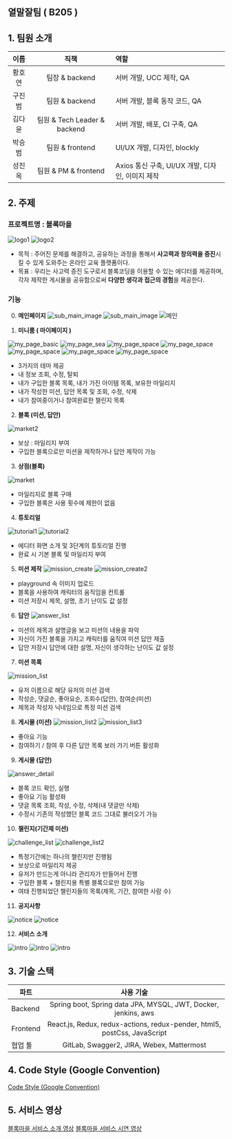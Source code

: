 ## 열말잘팀 ( B205 )

## 1. 팀원 소개

| 이름 | 직책 | 역할 |
|:---:|:---:|:---|
| 황호연 | 팀장 & backend |  서버 개발, UCC 제작, QA |
| 구진범 | 팀원 & backend | 서버 개발, 블록 동작 코드, QA |
| 김다윤 | 팀원 & Tech Leader & backend | 서버 개발, 배포, CI 구축, QA |
| 박승범 | 팀원 & frontend | UI/UX 개발, 디자인, blockly |
| 성진옥 | 팀원 & PM & frontend | Axios 통신 구축, UI/UX 개발, 디자인, 이미지 제작 |

## 2. 주제

### 프로젝트명 : 블록마을

![logo1](/document/readme_img/logo1.png)
![logo2](/document/readme_img/logo2.png)

- 목적 : 주어진 문제를 해결하고, 공유하는 과정을 통해서 **사고력과 창의력을 증진**시킬 수 있게 도와주는 온라인 교육 플랫폼이다.
- 목표 : 우리는 사고력 증진 도구로서 블록코딩을 이용할 수 있는 에디터를 제공하며, 각자 제작한 게시물을 공유함으로써 **다양한 생각과 접근의 경험**을 제공한다.

### 기능
0. **메인페이지**
  ![sub_main_image](/document/readme_img/sub_main_image.png)
  ![sub_main_image](/document/readme_img/sub_main_image2.png)
  ![메인](/document/readme_img/메인.png)

1. **미니룸 ( 마이페이지 )**

  ![my_page_basic](/document/readme_img/my_page_basic.png)
  ![my_page_sea](/document/readme_img/my_page_sea.png)
  ![my_page_space](/document/readme_img/my_page_space.png)
  ![my_page_space](/document/readme_img/mypage1.png)
  ![my_page_space](/document/readme_img/mypage2.png)
  ![my_page_space](/document/readme_img/mypage3.png)
  ![my_page_space](/document/readme_img/mypage4.png)

  - 3가지의 테마 제공
  - 내 정보 조회, 수정, 탈퇴
  - 내가 구입한 블록 목록, 내가 가진 아이템 목록, 보유한 마일리지
  - 내가 작성한 미션, 답안 목록 및 조회, 수정, 삭제
  - 내가 참여중이거나 참여완료한 챌린지 목록

2. **블록 (미션, 답안)**

  ![market2](/document/readme_img/market2.png)

  - 보상 : 마일리지 부여
  - 구입한 블록으로만 미션을 제작하거나 답안 제작이 가능

3. **상점(블록)**

  ![market](/document/readme_img/market.png)

  - 마일리지로 블록 구매
  - 구입한 블록은 사용 횟수에 제한이 없음

4. **튜토리얼**

  ![tutorial1](/document/readme_img/tutorial1.png)
  ![tutorial2](/document/readme_img/tutorial2.png)

  - 에디터 화면 소개 및 3단계의 튜토리얼 진행
  - 완료 시 기본 블록 및 마일리지 부여

5. **미션 제작**
  ![mission_create](/document/readme_img/mission_create.png)
  ![mission_create2](/document/readme_img/mission_create2.png)

  - playground 속 이미지 업로드
  - 블록을 사용하여 캐릭터의 움직임을 컨트롤
  - 미션 저장시 제목, 설명, 초기 난이도 값 설정

6. **답안**
  ![answer_list](/document/readme_img/answer_list.png)

  - 미션의 제목과 설명글을 보고 미션의 내용을 파악
  - 자신이 가진 블록을 가지고 캐릭터를 움직여 미션 답안 제출
  - 답안 저장시 답안에 대한 설명, 자신이 생각하는 난이도 값 설정

7. **미션 목록**

  ![mission_list](/document/readme_img/mission_list.png)

  - 유저 이름으로 해당 유저의 미션 검색
  - 작성순, 댓글순, 좋아요순, 조회수(답안), 참여순(미션)
  - 제목과 작성자 닉네임으로 특정 미션 검색

8. **게시물 (미션)**
  ![mission_list2](/document/readme_img/mission_list2.png)
  ![mission_list3](/document/readme_img/mission_list3.png)

  - 좋아요 기능
  - 참여하기 / 참여 후 다른 답안 목록 보러 가기 버튼 활성화

9. **게시물 (답안)**

  ![answer_detail](/document/readme_img/answer_detail.png)

  - 블록 코드 확인, 실행
  - 좋아요 기능 활성화
  - 댓글 목록 조회, 작성, 수정, 삭제(내 댓글만 삭제)
  - 수정시 기존의 작성했던 블록 코드 그대로 불러오기 가능

10. **챌린지(기간제 미션)**

  ![challenge_list](/document/readme_img/challenge_list.png)
  ![challenge_list2](/document/readme_img/challenge_list2.png)

  - 특정기간에는 하나의 챌린지만 진행됨
  - 보상으로 마일리지 제공
  - 유저가 만드는게 아니라 관리자가 만들어서 진행
  - 구입한 블록 + 챌린지용 특별 블록으로만 참여 가능
  - 여태 진행되었던 챌린지들의 목록(제목, 기간, 참여한 사람 수)

11. **공지사항**

![notice](/document/readme_img/notice.png)
![notice](/document/readme_img/notice2.png)

12. **서비스 소개**

![intro](/document/readme_img/intro.png)
![intro](/document/readme_img/intro2.png)
![intro](/document/readme_img/intro3.png)

## 3. 기술 스택

| 파트 | 사용 기술 |
|---|:---:|
| Backend | Spring boot, Spring data JPA, MYSQL, JWT, Docker, jenkins, aws |
| Frontend | React.js, Redux, redux-actions, redux-pender, html5, postCss, JavaScript |
| 협업 툴 | GitLab, Swagger2, JIRA, Webex, Mattermost |

## 4. Code Style (Google Convention)

[Code Style (Google Convention)](https://github.com/wlsdhr0831/Block-Village/blob/master/document/docs/Code%20Style%20(Google%20Convention).md)

## 5. 서비스 영상
[블록마을 서비스 소개 영상](https://youtu.be/Qh5PvmY4yfQ)
[블록마을 서비스 시연 영상](https://youtu.be/hLIwbMk0OIE)